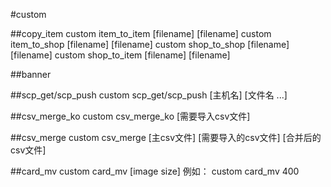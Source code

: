 #custom

##copy_item
	custom item_to_item [filename] [filename]
	custom item_to_shop [filename] [filename]
	custom shop_to_shop [filename] [filename]
	custom shop_to_item [filename] [filename]

##banner

##scp_get/scp_push
	custom scp_get/scp_push [主机名] [文件名 ...]

##csv_merge_ko
	custom csv_merge_ko [需要导入csv文件]

##csv_merge
	custom csv_merge [主csv文件] [需要导入的csv文件] [合并后的csv文件]

##card_mv
	custom card_mv [image size]
	例如：
	custom card_mv 400